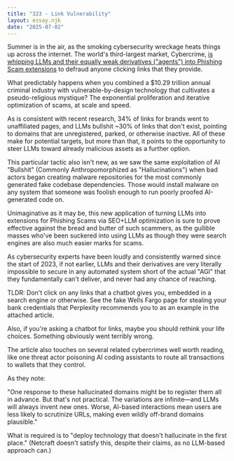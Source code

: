 ```yaml
---
title: "323 - Link Vulnerability"
layout: essay.njk
date: "2025-07-02"
---
```


Summer is in the air, as the smoking cybersecurity wreckage heats things up across the internet. The world's third-largest market, Cybercrime, [is whipping LLMs and their equally weak derivatives ("agents") into Phishing Scam extensions](https://www.netcraft.com/blog/large-language-models-are-falling-for-phishing-scams) to defraud anyone clicking links that they provide.

What predictably happens when you combined a $10.29 trillion annual criminal industry with vulnerable-by-design technology that cultivates a pseudo-religious mystique? The exponential proliferation and iterative optimization of scams, at scale and speed.

As is consistent with recent research, 34% of links for brands went to unaffiliated pages, and LLMs bullshit ~30% of links that don't exist, pointing to domains that are unregistered, parked, or otherwise inactive. All of these make for potential targets, but more than that, it points to the opportunity to steer LLMs toward already malicious assets as a further option.

This particular tactic also isn't new, as we saw the same exploitation of AI "Bullshit" (Commonly Anthropomorphized as "Hallucinations") when bad actors began creating malware repositories for the most commonly generated fake codebase dependencies. Those would install malware on any system that someone was foolish enough to run poorly proofed AI-generated code on.

Unimaginative as it may be, this new application of turning LLMs into extensions for Phishing Scams via SEO+LLM optimization is sure to prove effective against the bread and butter of such scammers, as the gullible masses who've been suckered into using LLMs as though they were search engines are also much easier marks for scams.

As cybersecurity experts have been loudly and consistently warned since the start of 2023, if not earlier, LLMs and their derivatives are very literally impossible to secure in any automated system short of the actual "AGI" that they fundamentally can't deliver, and never had any chance of reaching.

TLDR: Don't click on any links that a chatbot gives you, embedded in a search engine or otherwise. See the fake Wells Fargo page for stealing your bank credentials that Perplexity recommends you to as an example in the attached article.

Also, if you're asking a chatbot for links, maybe you should rethink your life choices. Something obviously went terribly wrong.

The article also touches on several related cybercrimes well worth reading, like one threat actor poisoning AI coding assistants to route all transactions to wallets that they control.

As they note:

"One response to these hallucinated domains might be to register them all in advance. But that's not practical. The variations are infinite—and LLMs will always invent new ones. Worse, AI-based interactions mean users are less likely to scrutinize URLs, making even wildly off-brand domains plausible."

What is required is to "deploy technology that doesn't hallucinate in the first place." (Netcraft doesn't satisfy this, despite their claims, as no LLM-based approach can.)